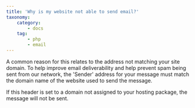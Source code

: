 ```yaml
---
title: 'Why is my website not able to send email?'
taxonomy:
    category:
        - docs
    tag:
        - php
        - email
---
```


A common reason for this relates to the address not matching your site domain. To help improve email deliverability and help prevent spam being sent from our network, the 'Sender' address for your message must match the domain name of the website used to send the message.

If this header is set to a domain not assigned to your hosting package, the message will not be sent.